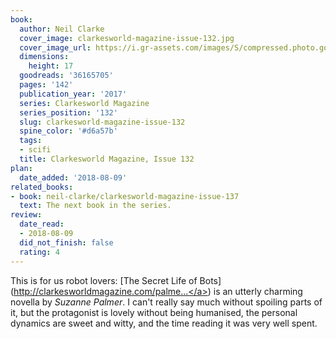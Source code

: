 ```yaml
---
book:
  author: Neil Clarke
  cover_image: clarkesworld-magazine-issue-132.jpg
  cover_image_url: https://i.gr-assets.com/images/S/compressed.photo.goodreads.com/books/1504312246l/36165705._SX98_.jpg
  dimensions:
    height: 17
  goodreads: '36165705'
  pages: '142'
  publication_year: '2017'
  series: Clarkesworld Magazine
  series_position: '132'
  slug: clarkesworld-magazine-issue-132
  spine_color: '#d6a57b'
  tags:
  - scifi
  title: Clarkesworld Magazine, Issue 132
plan:
  date_added: '2018-08-09'
related_books:
- book: neil-clarke/clarkesworld-magazine-issue-137
  text: The next book in the series.
review:
  date_read:
  - 2018-08-09
  did_not_finish: false
  rating: 4
---
```


This is for us robot lovers: [The Secret Life of Bots](<a target="_blank" href="http://clarkesworldmagazine.com/palmer_09_17/" rel="nofollow">http://clarkesworldmagazine.com/palme...</a>) is an utterly charming novella by *Suzanne Palmer*. I can't really say much without spoiling parts of it, but the protagonist is lovely without being humanised, the personal dynamics are sweet and witty, and the time reading it was very well spent.
